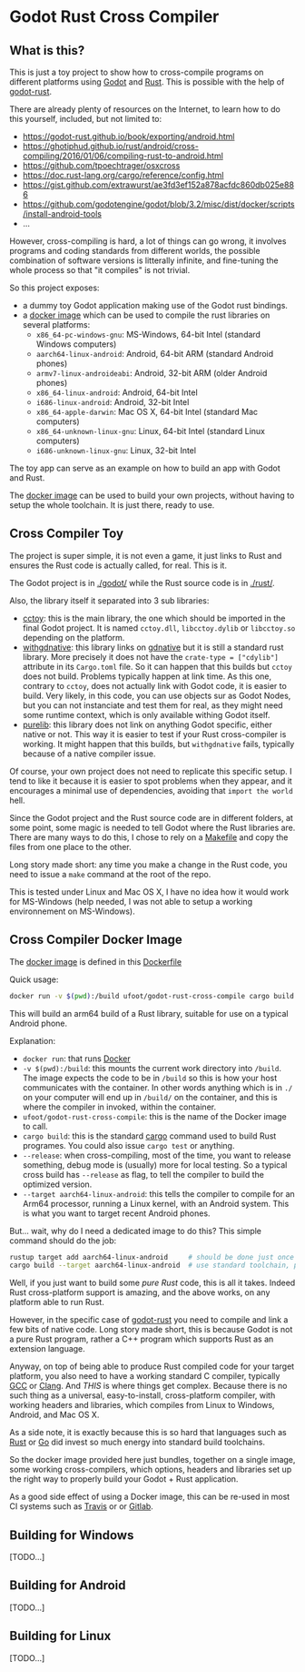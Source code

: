 Godot Rust Cross Compiler
=========================

What is this?
-------------

This is just a toy project to show how to cross-compile programs
on different platforms using [Godot](https://godotengine.org)
and [Rust](https://www.rust-lang.org). This is possible with the help
of [godot-rust](https://godot-rust.github.io/).

There are already plenty of resources on the Internet, to learn
how to do this yourself, included, but not limited to:

- https://godot-rust.github.io/book/exporting/android.html
- https://ghotiphud.github.io/rust/android/cross-compiling/2016/01/06/compiling-rust-to-android.html
- https://github.com/tpoechtrager/osxcross
- https://doc.rust-lang.org/cargo/reference/config.html
- https://gist.github.com/extrawurst/ae3fd3ef152a878acfdc860db025e886
- https://github.com/godotengine/godot/blob/3.2/misc/dist/docker/scripts/install-android-tools
- ...

However, cross-compiling is hard, a lot of things can go wrong, it
involves programs and coding standards from different worlds, the
possible combination of software versions is litterally infinite,
and fine-tuning the whole process so that "it compiles" is not trivial.

So this project exposes:

* a dummy toy Godot application making use of the Godot rust bindings.
* a [docker image](https://hub.docker.com/repository/docker/ufoot/godot-rust-cross-compile) which can be used to compile the rust libraries on several platforms:
  * `x86_64-pc-windows-gnu`: MS-Windows, 64-bit Intel (standard Windows computers)
  * `aarch64-linux-android`: Android, 64-bit ARM (standard Android phones)
  * `armv7-linux-androideabi`: Android, 32-bit ARM (older Android phones)
  * `x86_64-linux-android`: Android, 64-bit Intel
  * `i686-linux-android`: Android, 32-bit Intel
  * `x86_64-apple-darwin`: Mac OS X, 64-bit Intel (standard Mac computers)
  * `x86_64-unknown-linux-gnu`: Linux, 64-bit Intel (standard Linux computers)
  * `i686-unknown-linux-gnu`: Linux, 32-bit Intel

The toy app can serve as an example on how to build an app with Godot and Rust.

The [docker image](https://hub.docker.com/repository/docker/ufoot/godot-rust-cross-compile) can be used to build your own projects, without having to setup the whole toolchain. It is just there, ready to use.

Cross Compiler Toy
------------------

The project is super simple, it is not even a game, it just links to
Rust and ensures the Rust code is actually called, for real. This is it.

The Godot project is in [./godot/](https://github.com/ufoot/godot-rust-cross-compiler/tree/master/godot) while the Rust source code is in [./rust/](https://github.com/ufoot/godot-rust-cross-compiler/tree/master/rust).

Also, the library itself it separated into 3 sub libraries:

* [cctoy](https://github.com/ufoot/godot-rust-cross-compiler/tree/master/rust/cctoy): this is the main library, the one which should be imported in the final Godot project. It is named `cctoy.dll`, `libcctoy.dylib` or `libcctoy.so` depending on the platform.
* [withgdnative](https://github.com/ufoot/godot-rust-cross-compiler/tree/master/rust/withgdnative): this library links on [gdnative](https://docs.rs/gdnative) but it is still a standard rust library. More precisely it does not have the `crate-type = ["cdylib"]` attribute in its `Cargo.toml` file. So it can happen that this builds but `cctoy` does not build. Problems typically happen at link time. As this one, contrary to `cctoy`, does not actually link with Godot code, it is easier to build. Very likely, in this code, you can use objects sur as Godot Nodes, but you can not instanciate and test them for real, as they might need some runtime context, which is only available withing Godot itself.
* [purelib](https://github.com/ufoot/godot-rust-cross-compiler/tree/master/rust/purelib): this library does not link on anything Godot specific, either native or not. This way it is easier to test if your Rust cross-compiler is working. It might happen that this builds, but `withgdnative` fails, typically because of a native compiler issue.

Of course, your own project does not need to replicate this specific setup.
I tend to like it because it is easier to spot problems when they appear,
and it encourages a minimal use of dependencies, avoiding that `import the world` hell.

Since the Godot project and the Rust source code are in different folders,
at some point, some magic is needed to tell Godot where the Rust libraries are.
There are many ways to do this, I chose to rely on a [Makefile](https://github.com/ufoot/godot-rust-cross-compiler/blob/master/Makefile) and copy
the files from one place to the other.

Long story made short: any time you make a change in the Rust code,
you need to issue a `make` command at the root of the repo.

This is tested under Linux and Mac OS X, I have no idea how it would
work for MS-Windows (help needed, I was not able to setup a working
environnement on MS-Windows).

Cross Compiler Docker Image
---------------------------

The [docker image](https://hub.docker.com/repository/docker/ufoot/godot-rust-cross-compile) is defined in
this [Dockerfile](https://github.com/ufoot/godot-rust-cross-compiler/blob/master/docker/Dockerfile)

Quick usage:

```sh
docker run -v $(pwd):/build ufoot/godot-rust-cross-compile cargo build --release --target aarch64-linux-android
```

This will build an arm64 build of a Rust library,
suitable for use on a typical Android phone.

Explanation:

* `docker run`: that runs [Docker](https://www.docker.com/)
* `-v $(pwd):/build`: this mounts the current work directory into `/build`. The image expects the code to be in `/build` so this is how your host communicates with the container. In other words anything which is in `./` on your computer will end up in `/build/` on the container, and this is where the compiler in invoked, within the container.
* `ufoot/godot-rust-cross-compile`: this is the name of the Docker image to call.
* `cargo build`: this is the standard [cargo](https://doc.rust-lang.org/cargo/) command used to build Rust programes. You could also issue `cargo test` or anything.
* `--release`: when cross-compiling, most of the time, you want to release something, debug mode is (usually) more for local testing. So a typical cross build has `--release` as flag, to tell the compiler to build the optimized version.
* `--target aarch64-linux-android`: this tells the compiler to compile for an Arm64 processor, running a Linux kernel, with an Android system. This is what you want to target recent Android phones.

But... wait, why do I need a dedicated image to do this? This simple command should do the job:

```sh
rustup target add aarch64-linux-android     # should be done just once
cargo build --target aarch64-linux-android  # use standard toolchain, plain simple
```

Well, if you just want to build some *pure Rust* code, this is all it takes.
Indeed Rust cross-platform support is amazing, and the above works,
on any platform able to run Rust.

However, in the specific case of [godot-rust](https://godot-rust.github.io/)
you need to compile and link a few bits of native code. Long story made short,
this is because Godot is not a pure Rust program, rather a C++ program
which supports Rust as an extension language.

Anyway, on top of being able to produce Rust compiled code for your target
platform, you also need to have a working standard C compiler,
typically [GCC](https://gcc.gnu.org/) or [Clang](https://clang.llvm.org/).
And *THIS* is where things get complex. Because there is no such thing
as a universal, easy-to-install, cross-platform compiler, with working
headers and libraries, which compiles
from Linux to Windows, Android, and Mac OS X.

As a side note, it is exactly because this is so hard that languages such
as [Rust](https://www.rust-lang.org) or [Go](https://golang.org/)
did invest so much energy into standard build toolchains.

So the docker image provided here just bundles, together on a single
image, some working cross-compilers, which options, headers and libraries
set up the right way to properly build your Godot + Rust application.

As a good side effect of using a Docker image, this can be re-used
in most CI systems such as [Travis](https://www.travis-ci.org) or
or [Gitlab](https://gitlab.com).

Building for Windows
--------------------

[TODO...]

Building for Android
--------------------

[TODO...]

Building for Linux
------------------

[TODO...]
